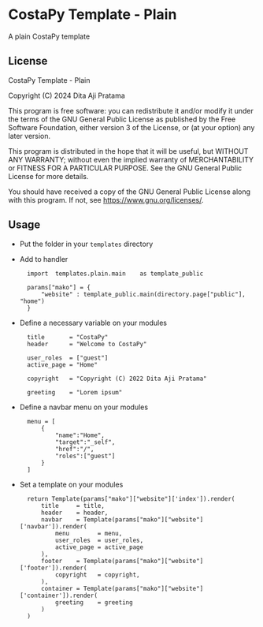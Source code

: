 # CostaPy Template - Plain
A plain CostaPy template

## License

CostaPy Template - Plain

Copyright (C) 2024 Dita Aji Pratama

This program is free software: you can redistribute it and/or modify it under the terms of the GNU General Public License as published by the Free Software Foundation, either version 3 of the License, or (at your option) any later version.

This program is distributed in the hope that it will be useful, but WITHOUT ANY WARRANTY; without even the implied warranty of MERCHANTABILITY or FITNESS FOR A PARTICULAR PURPOSE. See the GNU General Public License for more details.

You should have received a copy of the GNU General Public License along with this program. If not, see https://www.gnu.org/licenses/.

## Usage

- Put the folder in your `templates` directory
- Add to handler

		import  templates.plain.main	as template_public

		params["mako"] = {
			"website" : template_public.main(directory.page["public"], "home")
		}

- Define a necessary variable on your modules

		title       = "CostaPy"
		header      = "Welcome to CostaPy"

		user_roles  = ["guest"]
		active_page = "Home"

		copyright   = "Copyright (C) 2022 Dita Aji Pratama"

		greeting    = "Lorem ipsum"

- Define a navbar menu on your modules

		menu = [
			{
				"name":"Home",
				"target":"_self",
				"href":"/",
				"roles":["guest"]
            }
		]

- Set a template on your modules

		return Template(params["mako"]["website"]['index']).render(
			title     = title,
			header    = header,
			navbar    = Template(params["mako"]["website"]['navbar']).render(
				menu        = menu,
				user_roles  = user_roles,
				active_page = active_page
			),
			footer    = Template(params["mako"]["website"]['footer']).render(
				copyright   = copyright,
			),
			container = Template(params["mako"]["website"]['container']).render(
				greeting    = greeting
			)
		)